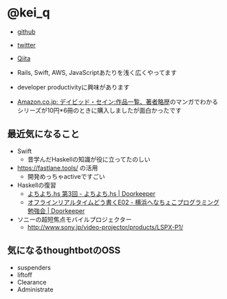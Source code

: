# @kei_q

- [github](https://github.com/keqh)
- [twitter](https://twitter.com/kei_q)
- [Qiita](http://qiita.com/kei_q)

- Rails, Swift, AWS, JavaScriptあたりを浅く広くやってます
- developer productivityに興味があります
- [Amazon.co.jp: デイビッド・セイン:作品一覧、著者略歴](http://www.amazon.co.jp/%E3%83%87%E3%82%A4%E3%83%93%E3%83%83%E3%83%89%E3%83%BB%E3%82%BB%E3%82%A4%E3%83%B3/e/B003UWQ0JA/ref=ntt_athr_dp_pel_1)のマンガでわかるシリーズが10円*6冊のときに購入しましたが面白かったです

## 最近気になること

- Swift
  - 昔学んだHaskellの知識が役に立ってたのしい
- https://fastlane.tools/ の活用
  - 開発めっちゃactiveですごい
- Haskellの復習
  - [よちよち.hs 第3回 - よちよち.hs | Doorkeeper](https://yochiyochihs.doorkeeper.jp/events/38980)
  - [オフラインリアルタイムどう書くE02 - 横浜へなちょこプログラミング勉強会 | Doorkeeper](https://yhpg.doorkeeper.jp/events/39086)
- ソニーの超短焦点モバイルプロジェクター
  - http://www.sony.jp/video-projector/products/LSPX-P1/

## 気になるthoughtbotのOSS

- suspenders
- liftoff
- Clearance
- Administrate

